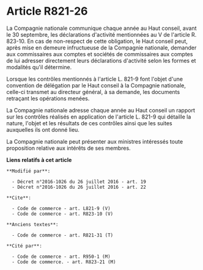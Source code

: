 # Article R821-26

La Compagnie nationale communique chaque année au Haut conseil, avant le 30 septembre, les déclarations d'activité
mentionnées au V de l'article R. 823-10. En cas de non-respect de cette obligation, le Haut conseil peut, après mise en
demeure infructueuse de la Compagnie nationale, demander aux commissaires aux comptes et sociétés de commissaires aux comptes
de lui adresser directement leurs déclarations d'activité selon les formes et modalités qu'il détermine. 

Lorsque les contrôles mentionnés à l'article L. 821-9 font l'objet d'une convention de délégation par le Haut conseil à la
Compagnie nationale, celle-ci transmet au directeur général, à sa demande, les documents retraçant les opérations menées. 

La Compagnie nationale adresse chaque année au Haut conseil un rapport sur les contrôles réalisés en application de l'article
L. 821-9 qui détaille la nature, l'objet et les résultats de ces contrôles ainsi que les suites auxquelles ils ont donné
lieu. 

La Compagnie nationale peut présenter aux ministres intéressés toute proposition relative aux intérêts de ses membres.

**Liens relatifs à cet article**

	**Modifié par**:

	  - Décret n°2016-1026 du 26 juillet 2016 - art. 19
	  - Décret n°2016-1026 du 26 juillet 2016 - art. 22

	**Cite**:

	  - Code de commerce - art. L821-9 (V)
	  - Code de commerce - art. R823-10 (V)

	**Anciens textes**:

	  - Code de commerce - art. R821-31 (T)

	**Cité par**:

	  - Code de commerce - art. R950-1 (M)
	  - Code de commerce. - art. R823-21 (M)
